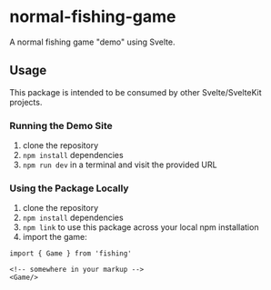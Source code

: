 # normal-fishing-game

A normal fishing game "demo" using Svelte.

## Usage

This package is intended to be consumed by other Svelte/SvelteKit projects.

### Running the Demo Site

1. clone the repository
2. `npm install` dependencies
3. `npm run dev` in a terminal and visit the provided URL

### Using the Package Locally

1. clone the repository
2. `npm install` dependencies
3. `npm link` to use this package across your local npm installation
4. import the game:

```sveltehtml
import { Game } from 'fishing'

<!-- somewhere in your markup -->
<Game/>
```